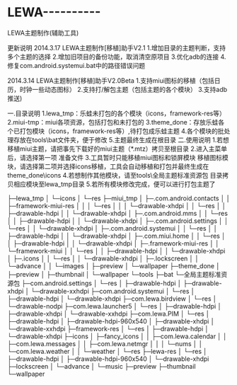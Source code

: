 LEWA----------
==============

LEWA主题制作(辅助工具)


更新说明
2014.3.17
LEWA主题制作[移植]助手V2.1
1.增加目录的主题判断，支持多个主题的选择
2.增加旧项目的备份功能，取消清空原项目
3.优化adb的连接
4.修复com.android.systemui.bat中的路径错误问题

2014.3.14 
LEWA主题制作[移植]助手V2.0Beta
1.支持miui图标的移植（包括日历，时钟一些动态图标）
2.支持打/解包主题（包括主题的各个模块）
3.支持adb推送) 

一.目录说明
1.lewa_tmp：乐蛙未打包的各个模块（icons，framework-res等）
2.miui-tmp：miui各项资源，包括打包和未打包的
3.theme_done：存放乐蛙各个已打包模块（icons，framework-res等）,待打包成乐蛙主题
4.各个模块的批处理存放在tools\bat文件夹，便于修改
5.主题最终生成在根目录
二.使用说明
1.若想移植miui主题，请把事先下载好的miui主题（*.mtz）拷贝至根目录
2.进入主菜单后，请选择第一项 准备文件
3.工具暂时只能移植miui图标和锁屏模块 移植图标模块，请选择第二项并选择icons移植，工具会自动移植和打包并最终生成在theme_done\icons
4.若想制作其他模块，请至tools\全局主题标准资源包 目录拷贝相应模块至lewa_tmp目录
5.若所有模块修改完成，便可以进行打包主题了

├─lewa_tmp
│  └─icons
│      └─res
├─miui_tmp
│  ├─.com.android.contacts
│  │  ├─framework-miui-res
│  │  │  └─res
│  │  │      └─drawable-xhdpi
│  │  └─res
│  │      ├─drawable-hdpi
│  │      └─drawable-xhdpi
│  ├─.com.android.mms
│  │  └─res
│  │      ├─drawable-hdpi
│  │      └─drawable-xhdpi
│  ├─.com.android.settings
│  │  └─res
│  │      └─drawable-xhdpi
│  ├─.com.android.systemui
│  │  └─res
│  │      ├─drawable-hdpi
│  │      └─drawable-xhdpi
│  ├─.com.miui.home
│  │  └─res
│  │      ├─drawable-hdpi
│  │      └─drawable-xhdpi
│  ├─.framework-miui-res
│  │  └─framework-miui
│  │      └─res
│  │          ├─drawable-hdpi
│  │          └─drawable-xhdpi
│  ├─.icons
│  │  └─res
│  │      └─drawable-xhdpi
│  ├─.lockscreen
│  │  └─advance
│  │      └─images
│  ├─preview
│  └─wallpaper
├─theme_done
│  ├─preview
│  ├─thumbnail
│  └─wallpaper
└─tools
    ├─bat
    └─全局主题标准资源包
        ├─com.android.settings
        │  └─res
        │      ├─drawable-hdpi
        │      ├─drawable-xhdpi
        │      └─drawable-xxhdpi
        ├─com.android.systemui
        │  └─res
        │      ├─drawable-hdpi
        │      └─drawable-xhdpi
        ├─com.lewa.birdview
        │  └─res
        │      └─drawable-nodpi
        ├─com.lewa.launcher5
        │  └─res
        │      ├─drawable-hdpi
        │      ├─drawable-xhdpi
        │      └─drawable-xxhdpi
        ├─com.lewa.PIM
        │  └─res
        │      ├─drawable-hdpi
        │      ├─drawable-hdpi-960x540
        │      ├─drawable-xhdpi
        │      └─drawable-xxhdpi
        ├─framework-res
        │  └─res
        │      ├─drawable-hdpi
        │      └─drawable-xhdpi
        ├─icons
        │  ├─fancy_icons
        │  │  ├─com.lewa.calendar
        │  │  ├─com.lewa.messages
        │  │  ├─com.lewa.netmgr
        │  │  │  └─nums
        │  │  └─com.lewa.weather
        │  │      └─weather
        │  └─res
        ├─lewa-res
        │  └─res
        │      ├─drawable-hdpi
        │      ├─drawable-hdpi-960x540
        │      └─drawable-xhdpi
        ├─lockscreen
        │  └─advance
        │      └─music
        ├─preview
        ├─thumbnail
        └─wallpaper

